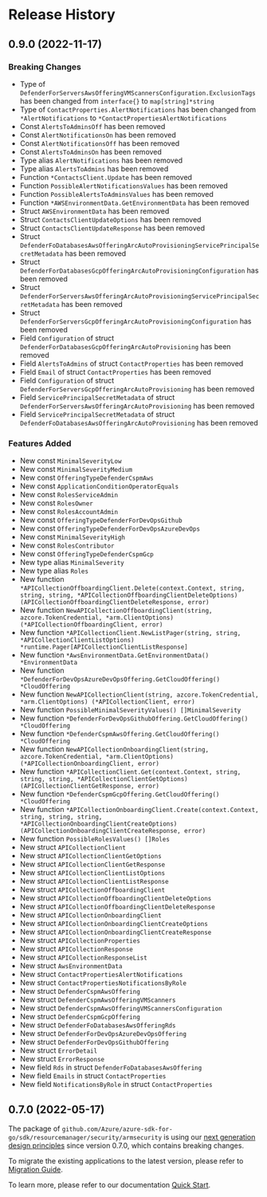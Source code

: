 # Release History

## 0.9.0 (2022-11-17)
### Breaking Changes

- Type of `DefenderForServersAwsOfferingVMScannersConfiguration.ExclusionTags` has been changed from `interface{}` to `map[string]*string`
- Type of `ContactProperties.AlertNotifications` has been changed from `*AlertNotifications` to `*ContactPropertiesAlertNotifications`
- Const `AlertsToAdminsOff` has been removed
- Const `AlertNotificationsOn` has been removed
- Const `AlertNotificationsOff` has been removed
- Const `AlertsToAdminsOn` has been removed
- Type alias `AlertNotifications` has been removed
- Type alias `AlertsToAdmins` has been removed
- Function `*ContactsClient.Update` has been removed
- Function `PossibleAlertNotificationsValues` has been removed
- Function `PossibleAlertsToAdminsValues` has been removed
- Function `*AWSEnvironmentData.GetEnvironmentData` has been removed
- Struct `AWSEnvironmentData` has been removed
- Struct `ContactsClientUpdateOptions` has been removed
- Struct `ContactsClientUpdateResponse` has been removed
- Struct `DefenderFoDatabasesAwsOfferingArcAutoProvisioningServicePrincipalSecretMetadata` has been removed
- Struct `DefenderForDatabasesGcpOfferingArcAutoProvisioningConfiguration` has been removed
- Struct `DefenderForServersAwsOfferingArcAutoProvisioningServicePrincipalSecretMetadata` has been removed
- Struct `DefenderForServersGcpOfferingArcAutoProvisioningConfiguration` has been removed
- Field `Configuration` of struct `DefenderForDatabasesGcpOfferingArcAutoProvisioning` has been removed
- Field `AlertsToAdmins` of struct `ContactProperties` has been removed
- Field `Email` of struct `ContactProperties` has been removed
- Field `Configuration` of struct `DefenderForServersGcpOfferingArcAutoProvisioning` has been removed
- Field `ServicePrincipalSecretMetadata` of struct `DefenderForServersAwsOfferingArcAutoProvisioning` has been removed
- Field `ServicePrincipalSecretMetadata` of struct `DefenderFoDatabasesAwsOfferingArcAutoProvisioning` has been removed

### Features Added

- New const `MinimalSeverityLow`
- New const `MinimalSeverityMedium`
- New const `OfferingTypeDefenderCspmAws`
- New const `ApplicationConditionOperatorEquals`
- New const `RolesServiceAdmin`
- New const `RolesOwner`
- New const `RolesAccountAdmin`
- New const `OfferingTypeDefenderForDevOpsGithub`
- New const `OfferingTypeDefenderForDevOpsAzureDevOps`
- New const `MinimalSeverityHigh`
- New const `RolesContributor`
- New const `OfferingTypeDefenderCspmGcp`
- New type alias `MinimalSeverity`
- New type alias `Roles`
- New function `*APICollectionOffboardingClient.Delete(context.Context, string, string, string, *APICollectionOffboardingClientDeleteOptions) (APICollectionOffboardingClientDeleteResponse, error)`
- New function `NewAPICollectionOffboardingClient(string, azcore.TokenCredential, *arm.ClientOptions) (*APICollectionOffboardingClient, error)`
- New function `*APICollectionClient.NewListPager(string, string, *APICollectionClientListOptions) *runtime.Pager[APICollectionClientListResponse]`
- New function `*AwsEnvironmentData.GetEnvironmentData() *EnvironmentData`
- New function `*DefenderForDevOpsAzureDevOpsOffering.GetCloudOffering() *CloudOffering`
- New function `NewAPICollectionClient(string, azcore.TokenCredential, *arm.ClientOptions) (*APICollectionClient, error)`
- New function `PossibleMinimalSeverityValues() []MinimalSeverity`
- New function `*DefenderForDevOpsGithubOffering.GetCloudOffering() *CloudOffering`
- New function `*DefenderCspmAwsOffering.GetCloudOffering() *CloudOffering`
- New function `NewAPICollectionOnboardingClient(string, azcore.TokenCredential, *arm.ClientOptions) (*APICollectionOnboardingClient, error)`
- New function `*APICollectionClient.Get(context.Context, string, string, string, *APICollectionClientGetOptions) (APICollectionClientGetResponse, error)`
- New function `*DefenderCspmGcpOffering.GetCloudOffering() *CloudOffering`
- New function `*APICollectionOnboardingClient.Create(context.Context, string, string, string, *APICollectionOnboardingClientCreateOptions) (APICollectionOnboardingClientCreateResponse, error)`
- New function `PossibleRolesValues() []Roles`
- New struct `APICollectionClient`
- New struct `APICollectionClientGetOptions`
- New struct `APICollectionClientGetResponse`
- New struct `APICollectionClientListOptions`
- New struct `APICollectionClientListResponse`
- New struct `APICollectionOffboardingClient`
- New struct `APICollectionOffboardingClientDeleteOptions`
- New struct `APICollectionOffboardingClientDeleteResponse`
- New struct `APICollectionOnboardingClient`
- New struct `APICollectionOnboardingClientCreateOptions`
- New struct `APICollectionOnboardingClientCreateResponse`
- New struct `APICollectionProperties`
- New struct `APICollectionResponse`
- New struct `APICollectionResponseList`
- New struct `AwsEnvironmentData`
- New struct `ContactPropertiesAlertNotifications`
- New struct `ContactPropertiesNotificationsByRole`
- New struct `DefenderCspmAwsOffering`
- New struct `DefenderCspmAwsOfferingVMScanners`
- New struct `DefenderCspmAwsOfferingVMScannersConfiguration`
- New struct `DefenderCspmGcpOffering`
- New struct `DefenderFoDatabasesAwsOfferingRds`
- New struct `DefenderForDevOpsAzureDevOpsOffering`
- New struct `DefenderForDevOpsGithubOffering`
- New struct `ErrorDetail`
- New struct `ErrorResponse`
- New field `Rds` in struct `DefenderFoDatabasesAwsOffering`
- New field `Emails` in struct `ContactProperties`
- New field `NotificationsByRole` in struct `ContactProperties`


## 0.7.0 (2022-05-17)

The package of `github.com/Azure/azure-sdk-for-go/sdk/resourcemanager/security/armsecurity` is using our [next generation design principles](https://azure.github.io/azure-sdk/general_introduction.html) since version 0.7.0, which contains breaking changes.

To migrate the existing applications to the latest version, please refer to [Migration Guide](https://aka.ms/azsdk/go/mgmt/migration).

To learn more, please refer to our documentation [Quick Start](https://aka.ms/azsdk/go/mgmt).